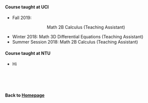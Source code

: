#### Course taught at UCI

* Fall 2019:              <p align="center"> Math 2B Calculus (Teaching Assistant)       
* Winter 2018:            Math 3D Differential Equations (Teaching Assistant)   
* Summer Session 2018:    Math 2B Calculus (Teaching Assistant) 


#### Course taught at NTU
* Hi



                        
<br />    
<br />
<br />
      
#### Back to [Homepage](https://chaominl.github.io)
